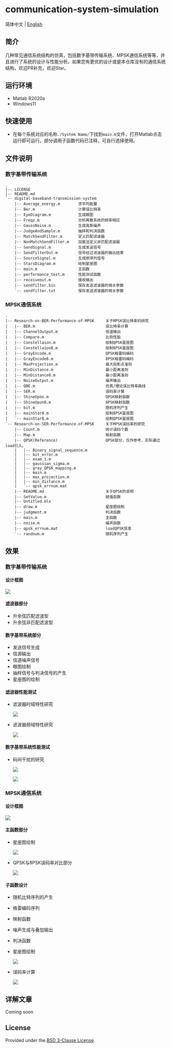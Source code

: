 # communication-system-simulation

简体中文 | [English](https://github.com/timerring/communication-system-simulation/blob/main/README_en.md)

## 简介

几种常见通信系统结构的仿真，包括数字基带传输系统、MPSK通信系统等等，并且进行了系统的设计与性能分析。如果您有更优的设计或是本仓库没有的通信系统结构，欢迎PR补充，欢迎Star。

## 运行环境

- Matlab R2020a
- Windows11

## 快速使用

- 在每个系统对应的名称`./System Name/`下找到`main.m`文件，打开Matlab点击运行即可运行。部分调用子函数代码已注释，可自行选择使用。

## 文件说明

### 数字基带传输系统

```
.
|-- LICENSE
|-- README.md
`-- digital-baseband-transmission-system
    |-- Average_energy.m		求平均能量
    |-- Ber.m					计算误比特率
    |-- EyeDiagram.m			生成眼图
    |-- Freqz.m					分析离散系统的频率相应
    |-- GaussNoise.m			生成高斯噪声
    |-- JudgeAndSample.m		抽样和判决函数
    |-- MatchSendFilter.m		定义匹配滤波器
    |-- NonMatchSendFilter.m	加窗法定义非匹配滤波器
    |-- SendSignal.m			生成发送信号
    |-- SendfilterOut.m			信号经过滤波器的输出结果
    |-- SourceSignal.m			生成原序列信号
    |-- StarsDiagram.m			绘制星座图
    |-- main.m					主函数
    |-- performance_test.m		性能测试函数
    |-- receiveout.m			接收输出
    |-- sendfilter.bin			保存发送滤波器的相关参数
    `-- sendfilter.txt			保存发送滤波器的相关参数
```

### MPSK通信系统

```
.
|-- Research-on-BER-Performance-of-MPSK		关于MPSK误比特率的研究
|   |-- BER.m								误比特率计算
|   |-- ChannelOutput.m						信道输出
|   |-- Compare.m							比较性能
|   |-- Constellaion.m						绘制QPSK星座图
|   |-- Constellaion8.m						绘制8PSK星座图
|   |-- GrayEncode.m						QPSK格雷码编码
|   |-- GrayEncode8.m						8PSK格雷码编码
|   |-- MaxProjection.m						最大投影点准则
|   |-- MinDistance.m						最小距离准则
|   |-- MinDistance8.m						最小距离准则
|   |-- NoiseOutput.m						噪声输出
|   |-- QBE.m								仿真/理论误比特率曲线
|   |-- SER.m								误码率计算
|   |-- ShineUpon.m							QPSK映射函数
|   |-- ShineUpon8.m						8PSK映射函数
|   |-- bit.m								随机序列产生
|   |-- mainStar8.m							绘制8PSK星座图
|   `-- mainStarQ.m							绘制QPSK星座图
`-- Research-on-SER-Performance-of-MPSK		关于MPSK误码率的研究
    |-- Count.m								统计误码个数
    |-- Map.m								映射函数
    |-- QPSK(Reference)						QPSK部分，仅作参考，实际通过load引入。
    |   |-- Binary_signal_sequence.m
    |   |-- bit_error.m
    |   |-- exam_1.m
    |   |-- gaussian_sigma.m
    |   |-- gray_QPSK_mapping.m
    |   |-- main.m
    |   |-- max_projection.m
    |   |-- min_distance.m
    |   `-- qpsk_errnum.mat
    |-- README.md							关于QPSK的说明
    |-- SetValue.m							赋值函数
    |-- Untitled.mlx
    |-- draw.m								星座图绘制
    |-- judgment.m							判决函数
    |-- main.m								主函数
    |-- noise.m								噪声函数
    |-- qpsk_errnum.mat						loadQPSK信息
    `-- randnum.m							随机序列产生
```

## 效果

### 数字基带传输系统

#### 设计框图

![](https://raw.githubusercontent.com/timerring/picgo/master/picbed/image-20221021184527601.png)

#### 滤波器部分

+ 升余弦匹配滤波型
+ 升余弦非匹配滤波型

#### 数字基带系统部分

+ 发送信号生成
+ 信源输出
+ 信道噪声信号
+ 眼图绘制
+ 抽样信号与判决信号的产生
+ 星座图的绘制

#### 滤波器性能测试

+ 滤波器时域特性研究

  ![](https://raw.githubusercontent.com/timerring/picgo/master/picbed/image-20221021184932293.png)

+ 滤波器频域特性研究

  ![](https://raw.githubusercontent.com/timerring/picgo/master/picbed/image-20221021185016279.png)

#### 数字基带系统性能测试

+ 码间干扰的研究

  ![](https://raw.githubusercontent.com/timerring/picgo/master/picbed/image-20221021185125195.png)

  ![](https://raw.githubusercontent.com/timerring/picgo/master/picbed/image-20221021185218791.png)

### MPSK通信系统

#### 设计框图

![](https://raw.githubusercontent.com/timerring/picgo/master/picbed/image-20221028153836166.png)

#### 主函数部分

+ 星座图绘制

  ![](https://raw.githubusercontent.com/timerring/picgo/master/picbed/image-20221028154515527.png)

+ QPSK与8PSK误码率对比部分

  ![](https://raw.githubusercontent.com/timerring/picgo/master/picbed/image-20221028154533922.png)

#### 子函数设计

+ 随机比特序列的产生

+ 格雷编码序列

+ 映射函数

+ 噪声生成与叠加输出

+ 判决函数

+ 星座图绘制

  ![](https://raw.githubusercontent.com/timerring/picgo/master/picbed/image-20221028154902384.png)

+ 误码率计算

  ![](https://raw.githubusercontent.com/timerring/picgo/master/picbed/image-20221028154855197.png)

## 详解文章

Coming soon

## License

Provided under the [BSD 3-Clause License](https://github.com/timerring/communication-system-simulation/blob/main/LICENSE).

